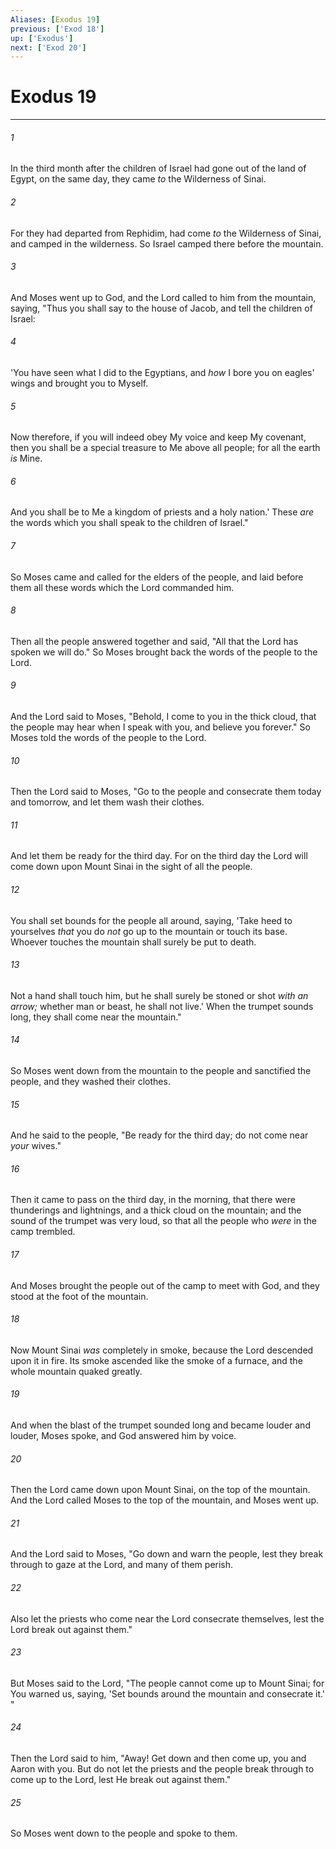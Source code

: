```yaml
---
Aliases: [Exodus 19]
previous: ['Exod 18']
up: ['Exodus']
next: ['Exod 20']
---
```

# Exodus 19

***


###### 1 
In the third month after the children of Israel had gone out of the land of Egypt, on the same day, they came _to_ the Wilderness of Sinai. 

###### 2 
For they had departed from Rephidim, had come _to_ the Wilderness of Sinai, and camped in the wilderness. So Israel camped there before the mountain. 

###### 3 
And Moses went up to God, and the Lord called to him from the mountain, saying, "Thus you shall say to the house of Jacob, and tell the children of Israel: 

###### 4 
'You have seen what I did to the Egyptians, and _how_ I bore you on eagles' wings and brought you to Myself. 

###### 5 
Now therefore, if you will indeed obey My voice and keep My covenant, then you shall be a special treasure to Me above all people; for all the earth _is_ Mine. 

###### 6 
And you shall be to Me a kingdom of priests and a holy nation.' These _are_ the words which you shall speak to the children of Israel." 

###### 7 
So Moses came and called for the elders of the people, and laid before them all these words which the Lord commanded him. 

###### 8 
Then all the people answered together and said, "All that the Lord has spoken we will do." So Moses brought back the words of the people to the Lord. 

###### 9 
And the Lord said to Moses, "Behold, I come to you in the thick cloud, that the people may hear when I speak with you, and believe you forever." So Moses told the words of the people to the Lord. 

###### 10 
Then the Lord said to Moses, "Go to the people and consecrate them today and tomorrow, and let them wash their clothes. 

###### 11 
And let them be ready for the third day. For on the third day the Lord will come down upon Mount Sinai in the sight of all the people. 

###### 12 
You shall set bounds for the people all around, saying, 'Take heed to yourselves _that_ you do _not_ go up to the mountain or touch its base. Whoever touches the mountain shall surely be put to death. 

###### 13 
Not a hand shall touch him, but he shall surely be stoned or shot _with an arrow;_ whether man or beast, he shall not live.' When the trumpet sounds long, they shall come near the mountain." 

###### 14 
So Moses went down from the mountain to the people and sanctified the people, and they washed their clothes. 

###### 15 
And he said to the people, "Be ready for the third day; do not come near _your_ wives." 

###### 16 
Then it came to pass on the third day, in the morning, that there were thunderings and lightnings, and a thick cloud on the mountain; and the sound of the trumpet was very loud, so that all the people who _were_ in the camp trembled. 

###### 17 
And Moses brought the people out of the camp to meet with God, and they stood at the foot of the mountain. 

###### 18 
Now Mount Sinai _was_ completely in smoke, because the Lord descended upon it in fire. Its smoke ascended like the smoke of a furnace, and the whole mountain quaked greatly. 

###### 19 
And when the blast of the trumpet sounded long and became louder and louder, Moses spoke, and God answered him by voice. 

###### 20 
Then the Lord came down upon Mount Sinai, on the top of the mountain. And the Lord called Moses to the top of the mountain, and Moses went up. 

###### 21 
And the Lord said to Moses, "Go down and warn the people, lest they break through to gaze at the Lord, and many of them perish. 

###### 22 
Also let the priests who come near the Lord consecrate themselves, lest the Lord break out against them." 

###### 23 
But Moses said to the Lord, "The people cannot come up to Mount Sinai; for You warned us, saying, 'Set bounds around the mountain and consecrate it.' " 

###### 24 
Then the Lord said to him, "Away! Get down and then come up, you and Aaron with you. But do not let the priests and the people break through to come up to the Lord, lest He break out against them." 

###### 25 
So Moses went down to the people and spoke to them.

